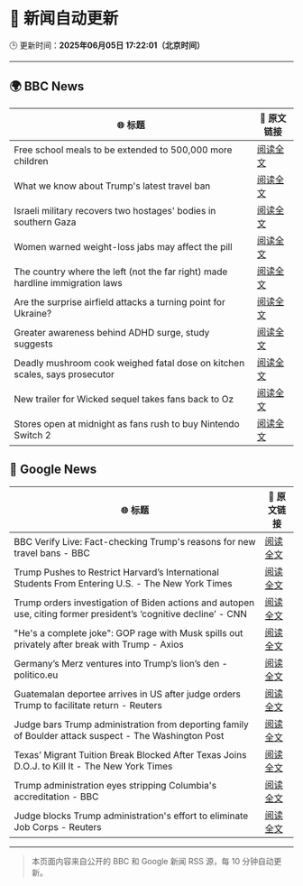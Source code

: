 # 🧠 新闻自动更新

🕒 更新时间：**2025年06月05日 17:22:01（北京时间）**

---

## 🌍 BBC News

| 🌐 标题 | 🔗 原文链接 |
|--------|-------------|
| Free school meals to be extended to 500,000 more children | [阅读全文](https://www.bbc.com/news/articles/cdr5mr5l2d1o) |
| What we know about Trump's latest travel ban | [阅读全文](https://www.bbc.com/news/articles/cx271g270v7o) |
| Israeli military recovers two hostages' bodies in southern Gaza | [阅读全文](https://www.bbc.com/news/articles/c989rl23zzno) |
| Women warned weight-loss jabs may affect the pill | [阅读全文](https://www.bbc.com/news/articles/cn0gp2pl7zwo) |
| The country where the left (not the far right) made hardline immigration laws | [阅读全文](https://www.bbc.com/news/articles/c1mgkd93r4yo) |
| Are the surprise airfield attacks a turning point for Ukraine? | [阅读全文](https://www.bbc.com/news/articles/cn4gp2g7g47o) |
| Greater awareness behind ADHD surge, study suggests | [阅读全文](https://www.bbc.com/news/articles/cg5vp62dnnro) |
| Deadly mushroom cook weighed fatal dose on kitchen scales, says prosecutor | [阅读全文](https://www.bbc.com/news/articles/c93yxgyln5po) |
| New trailer for Wicked sequel takes fans back to Oz | [阅读全文](https://www.bbc.com/news/articles/cx2e187e1njo) |
| Stores open at midnight as fans rush to buy Nintendo Switch 2 | [阅读全文](https://www.bbc.com/news/articles/ckgxwe774zwo) |

## 📰 Google News

| 🌐 标题 | 🔗 原文链接 |
|--------|-------------|
| BBC Verify Live: Fact-checking Trump's reasons for new travel bans - BBC | [阅读全文](https://news.google.com/rss/articles/CBMiVEFVX3lxTE80UlZWS2VWd1FtRFRoWmhLc1ZDQXpwdF90aDMxdTBobnFVZTNmcEttcU1uY2tvdUZvUTZNMmZtTDhzR2ZGcVVsNFlqcFUtZHpGclBpOA?oc=5) |
| Trump Pushes to Restrict Harvard’s International Students From Entering U.S. - The New York Times | [阅读全文](https://news.google.com/rss/articles/CBMimAFBVV95cUxQakljUDB5Vkl3c0VXWmd2NzNfbmVmV0lEUWplUzJ4WEJtZkN5UjFzdGRFTnlZYl9OcWJxQTZjTzhaU3JCcTY5WE51VVA3UUI0aDg1ZjdwYmNjUTlGeU1aYjFzSUczVVdjaHhsN3VzNUtIaUhMbENXYjJIMkN2NTI0WG1FNklNWEtHb0hsSm5ndHd4U3MzN1NPUQ?oc=5) |
| Trump orders investigation of Biden actions and autopen use, citing former president’s ‘cognitive decline’ - CNN | [阅读全文](https://news.google.com/rss/articles/CBMifEFVX3lxTE9uWk1QbmhyYjBLVkZJS3hkVVpDdDktTmtZT0VxaXdfMEhVcG9GVGJVR0duS2pJeVVZWmxQQ3NiQVBlODFGNkJOSmJMRld4YXh3UjdNaEFDcGoxcFhqSXBfakFESk5ab3NIUDQ0TkFLOE9RdHJXYkVkQlR2ak3SAYIBQVVfeXFMTlAtRGxNT281R3F6ckpreDEyN29tWGlxMHR3cm5Ob05IVDlULVNPQU9NWnFMVkRKR0xrTEJGVW1PQ2dhTkU0aFQyLTdIVGRnaVdzXzVUR1M5cEV1TGZURUhBTURReW1UZGNKY1cxNVlQLW80bFpacHU0bjVPTjRsSTB5Zw?oc=5) |
| "He's a complete joke": GOP rage with Musk spills out privately after break with Trump - Axios | [阅读全文](https://news.google.com/rss/articles/CBMifkFVX3lxTFAxa1RJS1F0YkJjY3g5aVUtMFB6dlV5Nm9ETTE2ZmlOeGpjY0k4aWNXUXhTQmtycTQxbGFoYU9VZXVPUnJiYTFHTkhpRi1GQzNXenNPWmNPendKUDlXR0U0TmJnaE5pYTFqNVFpZEIzMHRPWVA4Yl8wOUNJQ0Zxdw?oc=5) |
| Germany’s Merz ventures into Trump’s lion’s den - politico.eu | [阅读全文](https://news.google.com/rss/articles/CBMif0FVX3lxTFBtekR6UzcxQUpWcFVZRFNDTHFfeUZIc0RsOHB4am85ZUxQVFdoSDlvVnA4YnJCVU9kNXZtdGxfN0Q1TDV6bnBubnNJa1J6eDc3SjVfc3NOaHRIM3NPMGd0VEFhMExMWDQ5dDJWM0E3TG5YeFRvUFJCUlFxYmptQW8?oc=5) |
| Guatemalan deportee arrives in US after judge orders Trump to facilitate return - Reuters | [阅读全文](https://news.google.com/rss/articles/CBMiugFBVV95cUxOaVVVWFdlZndpT2xvN2RneklLbk1QRWJtTHdOUzlKVUxzUHczUjYtTnE2SF9LUVFfQWw5WnZKZVNMQjJ0TGtCd3J1QlAxUG5QS2hsMlFEcEZQdkgyYUtWZGprZ25CdERaNzdqTE8tQkNOcGxoSFpmOTRlRzZORGFLdFpEa21vT1NMREdoVjNWUk1xZ2g5dlkyTTROX09QdllYNzhsTVJNeG5ibVFNU3NtcWxUeFMxaHdGakE?oc=5) |
| Judge bars Trump administration from deporting family of Boulder attack suspect - The Washington Post | [阅读全文](https://news.google.com/rss/articles/CBMinAFBVV95cUxNMDJlanFzeFlnRkZSSzN4U2hyRDNycng2anl0ZkgwTG5Kb3pUT1dHdGlSZksxaGRyUHIzcUxBSjhlZm1nZFhCWmV6U0RwYTJ0S28tOHlycVlrYkkyZjFWb2FyUk5kd214LXBENnRDRmNtTFFtNkxSNUtKQXl3ZHpLYnQ3U3pCa3Rua1BqRGJ3Y0plOXdQa1hqbEExRm4?oc=5) |
| Texas’ Migrant Tuition Break Blocked After Texas Joins D.O.J. to Kill It - The New York Times | [阅读全文](https://news.google.com/rss/articles/CBMijgFBVV95cUxOTTROekNleC1vbTdZV05OWTRKTWtWbXhFelRhdnZFcldNRWswYndwV052cjFBT1NSMmdZWkdvU05ZTFJ4Rm9FcVBiQS1YWl9HZE1aY3p1YWJKTTJzLWprb2g4TGU5TmxzT0hFRm5tMDF0X0hRZi1GR2s0TFBSeXJ0TzRfQlh1TG1rSFFlVnlB?oc=5) |
| Trump administration eyes stripping Columbia's accreditation - BBC | [阅读全文](https://news.google.com/rss/articles/CBMiWkFVX3lxTE9WeVNUQ2ZCbERmOEFvb1JWTkd6SnhRNmF4VmZ0ejByUEZ4MXQtLUpwNXU1WTNvbTAwdU9XWFF4QnRrd1BkLVhoaWZYTE9LenYxRjEzTkxqV0lkd9IBX0FVX3lxTE5SX1lTdXczd1I2V0stenlKUG5VNDVmRTMzN0RURHF2aTFXSG1QYzNOMWhVdDZUNFl5M0l1cFloUHpwRkxIVGhFLWVUYWpHdHhOS1p5NlNXTEZoZ0t3RkN3?oc=5) |
| Judge blocks Trump administration's effort to eliminate Job Corps - Reuters | [阅读全文](https://news.google.com/rss/articles/CBMiqgFBVV95cUxPZEtxY1FzaFp1bVNBeGM0T3ZEZnM0NHNldWdrWHlMTEpycHlBdnZkcnp5c0FUOEZYV2tqSkg4Mk9ORVpUdUh0UlllQTFFajZuemw4Y1UwZUR5QjBxUDhUcUtXQXNGQkZPR3VJMG5aNk91TnBRTW53ODZweVpScE1IWGFXRW0zVjhBMjJreXY5bFBiOUhVcDhBSndUSG9TSVdIRENBR05JX2lHdw?oc=5) |

---
> 本页面内容来自公开的 BBC 和 Google 新闻 RSS 源，每 10 分钟自动更新。